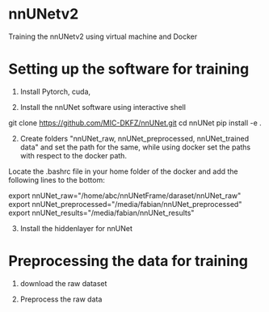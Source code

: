 # nnUNetv2
Training the nnUNetv2 using virtual machine and Docker

# Setting up the software for training

1. Install Pytorch, cuda, 

1. Install the nnUNet software using interactive shell


git clone https://github.com/MIC-DKFZ/nnUNet.git
cd nnUNet
pip install -e .


2. Create folders "nnUNet_raw, nnUNet_preprocessed, nnUNet_trained data" and set the path for the same, while using docker set the paths with respect to the docker path.

Locate the .bashrc file in your home folder of the docker and add the following lines to the bottom:

export nnUNet_raw="/home/abc/nnUNetFrame/daraset/nnUNet_raw"
export nnUNet_preprocessed="/media/fabian/nnUNet_preprocessed"
export nnUNet_results="/media/fabian/nnUNet_results"


3. Install the hiddenlayer for nnUNet


# Preprocessing the data for training

1. download the raw dataset

2. Preprocess the raw data

